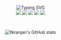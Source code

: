 <div align="center">
 <img src="https://readme-typing-svg.demolab.com?font=Fira+Code&weight=600&size=28&duration=4000&pause=1000&color=4B4B4B&center=true&vCenter=true&random=false&width=435&lines=Hi+there!+I'm+Niranjan+%F0%9F%91%8B;" alt="Typing SVG" />


</div>

<div align="center">
  <a href="mailto:niranjan.kumar.education@gmail.com" style="text-decoration: none;">
    <img src="https://img.shields.io/badge/Gmail-EA4335?style=for-the-badge&logo=gmail&logoColor=white" />
  </a>
  <a href="https://www.linkedin.com/in/niranjan-kumar-144243223/" target="_blank" style="text-decoration: none;">
    <img src="https://img.shields.io/badge/LinkedIn-0A66C2?style=for-the-badge&logo=linkedin&logoColor=white" />
  </a>
  <a href="https://q-niranjan.vercel.app/" target="_blank" style="text-decoration: none;">
    <img src="https://img.shields.io/badge/Portfolio-FF5722?style=for-the-badge&logo=google-chrome&logoColor=white" />
  </a>
  <a href="https://drive.google.com/file/d/1X1Yku-WCunmuKM7SO-pR9ElrWrKCd0qe/view" target="_blank" style="text-decoration: none;">
    <img src="https://img.shields.io/badge/Resume-4285F4?style=for-the-badge&logo=google-drive&logoColor=white" />
  </a>
  <img src="https://komarev.com/ghpvc/?username=Q-Niranjan&abbreviated=true&style=for-the-badge"/>
</div>

<br>
<div align="center">
<div align="center">
  <h2></h2>
  <img src="https://github-readme-stats.vercel.app/api?username=Q-Niranjan&show_icons=true&bg_color=00000000" alt="Niranjan's GitHub stats" />
</div>


